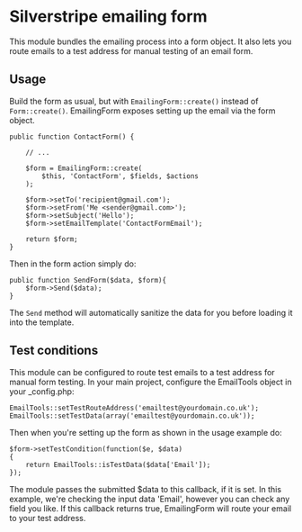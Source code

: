 # Silverstripe emailing form

This module bundles the emailing process into a form object.
It also lets you route emails to a test address for manual testing of an email form.

## Usage

Build the form as usual, but with `EmailingForm::create()` instead of `Form::create()`.
EmailingForm exposes setting up the email via the form object.


    public function ContactForm() {

        // ...

        $form = EmailingForm::create(
            $this, 'ContactForm', $fields, $actions
        );

        $form->setTo('recipient@gmail.com');
        $form->setFrom('Me <sender@gmail.com>');
        $form->setSubject('Hello');
        $form->setEmailTemplate('ContactFormEmail');

        return $form;
    }


Then in the form action simply do:

    public function SendForm($data, $form){
        $form->Send($data);
    }

The `Send` method will automatically sanitize the data for you before loading it into the template.

## Test conditions

This module can be configured to route test emails to a test address for manual form testing.
In your main project, configure the EmailTools object in your _config.php:

    EmailTools::setTestRouteAddress('emailtest@yourdomain.co.uk');
    EmailTools::setTestData(array('emailtest@yourdomain.co.uk'));


Then when you're setting up the form as shown in the usage example do:

    $form->setTestCondition(function($e, $data)
    {
        return EmailTools::isTestData($data['Email']);
    });

The module passes the submitted $data to this callback, if it is set.
In this example, we're checking the input data 'Email', however you can check any field you like.
If this callback returns true, EmailingForm will route your email to your test address.

